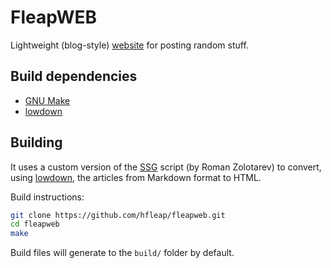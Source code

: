 # FleapWEB

Lightweight (blog-style) [website](https://fleap.dev) for posting random stuff.

## Build dependencies

- [GNU Make](https://www.gnu.org/software/make/)
- [lowdown](https://github.com/kristapsdz/lowdown)

## Building

It uses a custom version of the [SSG](https://rgz.ee/bin/ssg5) script (by Roman Zolotarev) to convert, using [lowdown](https://github.com/kristapsdz/lowdown), the articles from Markdown format to HTML.

Build instructions:

```sh
git clone https://github.com/hfleap/fleapweb.git
cd fleapweb
make
```

Build files will generate to the `build/` folder by default.
